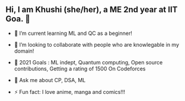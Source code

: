 ## Hi, I am Khushi (she/her), a ME 2nd year at IIT Goa. 👋

- 🌱 I’m current learning ML and QC as a beginner!
- 👯 I’m looking to collaborate with people who are knowlegable in my domain!
- 🥅 2021 Goals : ML indept, Quantum computing, Open source contributions, Getting a rating of 1500 On Codeforces

- 💬 Ask me about CP, DSA,  ML

- ⚡ Fun fact: I love anime, manga and comics!!!


